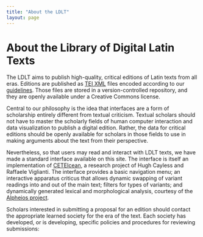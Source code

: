 ```yaml
---
title: "About the LDLT"
layout: page
---
```


# About the Library of Digital Latin Texts

The LDLT aims to publish high-quality, critical editions of Latin texts
from all eras. Editions are published as [TEI
XML](http://www.tei-c.org/) files encoded according to our
[guidelines](https://digitallatin.github.io/guidelines/LDLT-Guidelines.html).
Those files are stored in a version-controlled repository, and they are
openly available under a Creative Commons license.

Central to our philosophy is the idea that interfaces are a form of
scholarship entirely different from textual criticism. Textual scholars
should not have to master the scholarly fields of human computer
interaction and data visualization to publish a digital edition. Rather,
the data for critical editions should be openly available for scholars
in those fields to use in making arguments about the text from their
perspective.

Nevertheless, so that users may read and interact with LDLT texts, we
have made a standard interface available on this site. The interface is
itself an implementation of
[CETEIcean](https://github.com/TEIC/CETEIcean), a research project of
Hugh Cayless and Raffaele Viglianti. The interface provides a basic
navigation menu; an interactive apparatus criticus that allows dynamic
swapping of variant readings into and out of the main text; filters for
types of variants; and dynamically generated lexical and morphological
analysis, courtesy of the [Alpheios project](https://alpheios.net/).

Scholars interested in submitting a proposal for an edition should
contact the appropriate learned society for the era of the text. Each
society has developed, or is developing, specific policies and
procedures for reviewing submissions:
